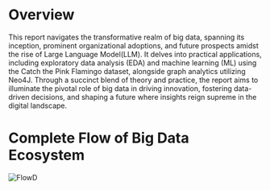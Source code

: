 # Overview
This report navigates the transformative realm of big data, spanning its inception, prominent organizational adoptions, and future prospects amidst the rise of Large Language Model(LLM). It delves into practical applications, including exploratory data analysis (EDA) and machine learning (ML) using the Catch the Pink Flamingo dataset, alongside graph analytics utilizing Neo4J. Through a succinct blend of theory and practice, the report aims to illuminate the pivotal role of big data in driving innovation, fostering data-driven decisions, and shaping a future where insights reign supreme in the digital landscape.

# Complete Flow of Big Data Ecosystem
![FlowD](https://github.com/sachin14596/Big-Data-Ecosystem/assets/88087905/91fba842-64f4-4f97-8bbe-deb45050177f)
